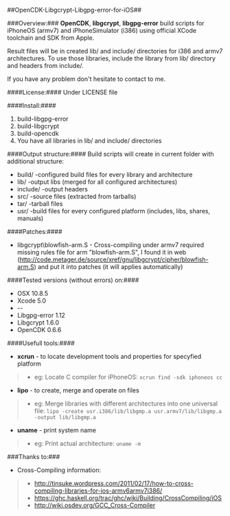 ##OpenCDK-Libgcrypt-Libgpg-error-for-iOS##

###Overview:###
**OpenCDK**, **libgcrypt**, **libgpg-error** build scripts for iPhoneOS (armv7) and iPhoneSimulator (i386) using official XCode toolchain and SDK from Apple.

Result files will be in created lib/ and include/ directories for i386 and armv7 architectures.
To use those libraries, include the library from lib/ directory and headers from include/.

If you have any problem don't hesitate to contact to me.


####License:####
Under LICENSE file

 
####Install:####

 1. build-libgpg-error
 2. build-libgcrypt
 3. build-opencdk
 5. You have all libraries in lib/ and include/ directories
 

####Output structure:####
Build scripts will create in current folder with additional structure:

  * build/    -configured build files for every library and architecture
  * lib/    	-output libs (merged for all configured architectures)
  * include/	-output headers
  * src/		-source files (extracted from tarballs)
  * tar/		-tarball files
  * usr/		-build files for every configured platform (includes, libs, shares, manuals)


####Patches:####
* libgcrypt\blowfish-arm.S - Cross-compiling under armv7 required missing rules file for arm "blowfish-arm.S", I found it in web (http://code.metager.de/source/xref/gnu/libgcrypt/cipher/blowfish-arm.S) and put it into patches (it will applies automatically)


####Tested versions (without errors) on:####
* OSX	        10.8.5
* Xcode	        5.0
* --
* Libgpg-error  1.12
* Libgcrypt	    1.6.0
* OpenCDK		0.6.6
  

####Usefull tools:####
* **xcrun** - to locate development tools and properties for specyfied platform
 >+ eg: 	Locate C compiler for iPhoneOS: 
		`xcrun find -sdk iphoneos cc`
* **lipo** - to create, merge and operate on files
 >+ eg: 	Merge libraries with different architectures into one universal file: 
		`lipo -create usr.i386/lib/libgmp.a usr.armv7/lib/libgmp.a -output lib/libgmp.a`
* **uname** - print system name
 >+ eg: 	Print actual architecture: 
		`uname -m`

###Thanks to:###
* Cross-Compiling information:
>* <http://tinsuke.wordpress.com/2011/02/17/how-to-cross-compiling-libraries-for-ios-armv6armv7i386/>
>* <https://ghc.haskell.org/trac/ghc/wiki/Building/CrossCompiling/iOS>
>* <http://wiki.osdev.org/GCC_Cross-Compiler>